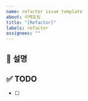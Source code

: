 ```yaml
---
name: refactor issue template
about: 리팩토링
title: "[Refactor]"
labels: refactor
assignees: ""
---
```


## 🎯 설명

## ✅ TODO

- [ ]
